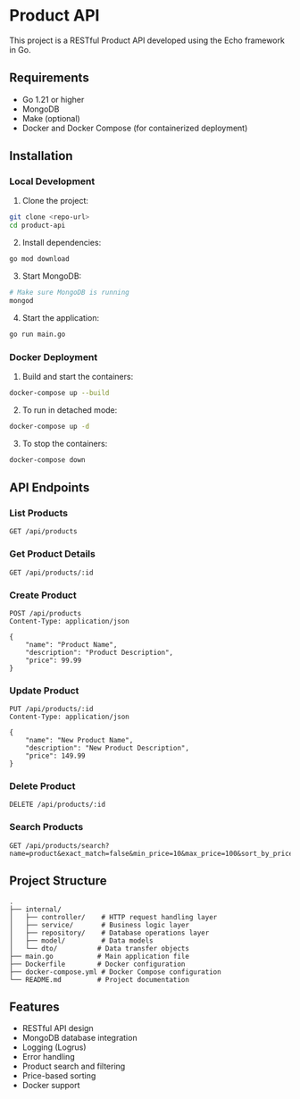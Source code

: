 # Product API

This project is a RESTful Product API developed using the Echo framework in Go.

## Requirements

- Go 1.21 or higher
- MongoDB
- Make (optional)
- Docker and Docker Compose (for containerized deployment)

## Installation

### Local Development

1. Clone the project:
```bash
git clone <repo-url>
cd product-api
```

2. Install dependencies:
```bash
go mod download
```

3. Start MongoDB:
```bash
# Make sure MongoDB is running
mongod
```

4. Start the application:
```bash
go run main.go
```

### Docker Deployment

1. Build and start the containers:
```bash
docker-compose up --build
```

2. To run in detached mode:
```bash
docker-compose up -d
```

3. To stop the containers:
```bash
docker-compose down
```

## API Endpoints

### List Products
```http
GET /api/products
```

### Get Product Details
```http
GET /api/products/:id
```

### Create Product
```http
POST /api/products
Content-Type: application/json

{
    "name": "Product Name",
    "description": "Product Description",
    "price": 99.99
}
```

### Update Product
```http
PUT /api/products/:id
Content-Type: application/json

{
    "name": "New Product Name",
    "description": "New Product Description",
    "price": 149.99
}
```

### Delete Product
```http
DELETE /api/products/:id
```

### Search Products
```http
GET /api/products/search?name=product&exact_match=false&min_price=10&max_price=100&sort_by_price=asc
```

## Project Structure

```
.
├── internal/
│   ├── controller/    # HTTP request handling layer
│   ├── service/       # Business logic layer
│   ├── repository/    # Database operations layer
│   ├── model/         # Data models
│   └── dto/          # Data transfer objects
├── main.go           # Main application file
├── Dockerfile        # Docker configuration
├── docker-compose.yml # Docker Compose configuration
└── README.md         # Project documentation
```

## Features

- RESTful API design
- MongoDB database integration
- Logging (Logrus)
- Error handling
- Product search and filtering
- Price-based sorting
- Docker support 